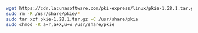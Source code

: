 ﻿```sh
wget https://cdn.lacunasoftware.com/pki-express/linux/pkie-1.28.1.tar.gz
sudo rm -R /usr/share/pkie/*
sudo tar xzf pkie-1.28.1.tar.gz -C /usr/share/pkie
sudo chmod -R a=r,a+X,u+w /usr/share/pkie
```
